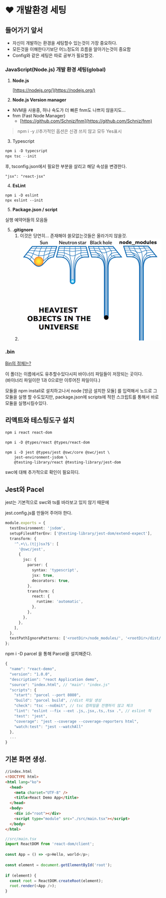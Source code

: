 # ❤ 개발환경 세팅

## 들어가기 앞서

* 자신이 개발하는 환경을 세팅할수 있는것이 가장 중요하다.&#x20;
* 모든것을 이해한다기보단 어느정도의 흐름을 알아가는것이 중요함
* Config와 같은 세팅은 따로 공부가 필요할것.



### JavaScript(Node.js) 개발 환경 세팅(global)

1.  **Node.js**

    [https://nodejs.org/](https://nodejs.org/)
2. **Node.js Version manager**

* NVM을 사용중, 허나 속도가 더 빠른 fnm도 나쁘지 않을지도...
* fnm (Fast Node Manager)
  * [https://github.com/Schniz/fnm](https://github.com/Schniz/fnm)

> npm i -y //추가적인 옵션은 신경 쓰지 않고 모두 Yes표시
>
>

3. Typescript

```typescript
npm i -D typecsript
npx tsc --init
```

후, tsconfig.json에서 필요한 부분을 살리고 해당 속성을 변경한다.&#x20;

```
"jsx": "react-jsx"
```

4. &#x20;**EsLint**

```
npm i -D eslint
npx eslint --init
```

5. **Package.json / script**

실행 예약어들의 모음들

5. **.gitignore**
   1. 이것은 당연히... 존재해야 쓸모없는것들은 올라가지 않을것.
   2. ![](<../.gitbook/assets/image (2) (1) (1).png>)

### .bin

[Bin의 정체는?](https://simsimjae.medium.com/%ED%8C%A8%ED%82%A4%EC%A7%80-%EC%95%88%EC%97%90%EB%8A%94-bin%EC%9D%B4%EB%9D%BC%EA%B3%A0%ED%95%98%EB%8A%94-%EC%88%A8%EA%B9%80-%ED%8F%B4%EB%8D%94%EA%B0%80-%EC%A1%B4%EC%9E%AC%ED%95%9C%EB%8B%A4-%EC%9D%B4-%ED%8F%B4%EB%8D%94%EB%8A%94-%EB%AD%90%EB%95%8C%EB%A7%A4-%EC%9E%88%EB%8A%94%EA%B1%B4%EC%A7%80-%EA%B6%81%EA%B8%88%ED%95%B4%EC%84%9C-%EC%B0%BE%EC%95%84%EB%B3%B4%EC%95%98%EB%8B%A4-8257ddaa1a7e)

이 폴더는 이름에서도 유추할수있다시피 바이너리 파일들이 저장되는 곳이다.\
&#x20;(바이너리 파일이란 1과 0으로만 이루어진 파일이다.)

모듈을 npm install로 설치하고나서 node \[방금 설치한 모듈] 를 입력해서 노드로 그 모듈을 실행 할 수도있지만, package.json에 scripts에 적힌 스크립트를 통해서 바로 모듈을 실행시킬수있다.

## 리액트와 테스팅도구 설치

```
npm i react react-dom

npm i -D @types/react @types/react-dom

npm i -D jest @types/jest @swc/core @swc/jest \
    jest-environment-jsdom \
    @testing-library/react @testing-library/jest-dom
```

swc에 대해 추가적으로 확인이 필요히디.

## Jest와 Pacel

jest는 기본적으로 swc와 ts를 바라보고 있지 않기 때문에

jest.config.js를 만들어 주어야 한다.

```typescript
module.exports = {
  testEnvironment: 'jsdom',
  setupFilesAfterEnv: ['@testing-library/jest-dom/extend-expect'],
  transform: {
    '^.+\\.(t|j)sx?$': [
      '@swc/jest',
      {
        jsc: {
          parser: {
            syntax: 'typescript',
            jsx: true,
            decorators: true,
          },
          transform: {
            react: {
              runtime: 'automatic',
            },
          },
        },
      },
    ],
  },
  testPathIgnorePatterns: ['<rootDir>/node_modules/', '<rootDir>/dist/'],
};
```



npm i -D parcel 을 통해 Parcel을 설치해준다.

```typescript
{
  "name": "react-demo",
  "version": "1.0.0",
  "description": "react Application demo",
  "source": "index.html", // "main": "index.js"
  "scripts": {
    "start": "parcel --port 8080",
    "build": "parcel build", //dist 파일 생성
    "check": "tsc --noEmit", // tsc 컴파일을 진행하지 않고 체크
    "lint": "eslint --fix --ext .js,.jsx,.ts,.tsx .", // eslint 적
    "test": "jest",
    "coverage": "jest --coverage --coverage-reporters html",
    "watch:test": "jest --watchAll"
  },
  ...
}
```

## 기본 화면 생성.

```html
//index.html
<!DOCTYPE html>
<html lang="ko">
  <head>
    <meta charset="UTF-8" />
    <title>React Demo App</title>
  </head>
  <body>
    <div id="root"></div>
    <script type="module" src="./src/main.tsx"></script>
  </body>
</html>
```

```typescript
//src/main.tsx
import ReactDOM from 'react-dom/client';

const App = () => <p>Hello, world</p>;

const element = document.getElementById('root');

if (element) {
  const root = ReactDOM.createRoot(element);
  root.render(<App />);
}
```
